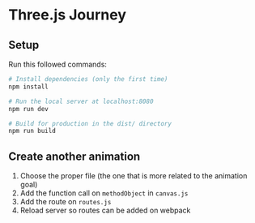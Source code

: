 # Three.js Journey

## Setup

Run this followed commands:

``` bash
# Install dependencies (only the first time)
npm install

# Run the local server at localhost:8080
npm run dev

# Build for production in the dist/ directory
npm run build
```

## Create another animation

1) Choose the proper file (the one that is more related to the animation goal)
2) Add the function call on `methodObject` in `canvas.js`
3) Add the route on `routes.js`
4) Reload server so routes can be added on webpack
